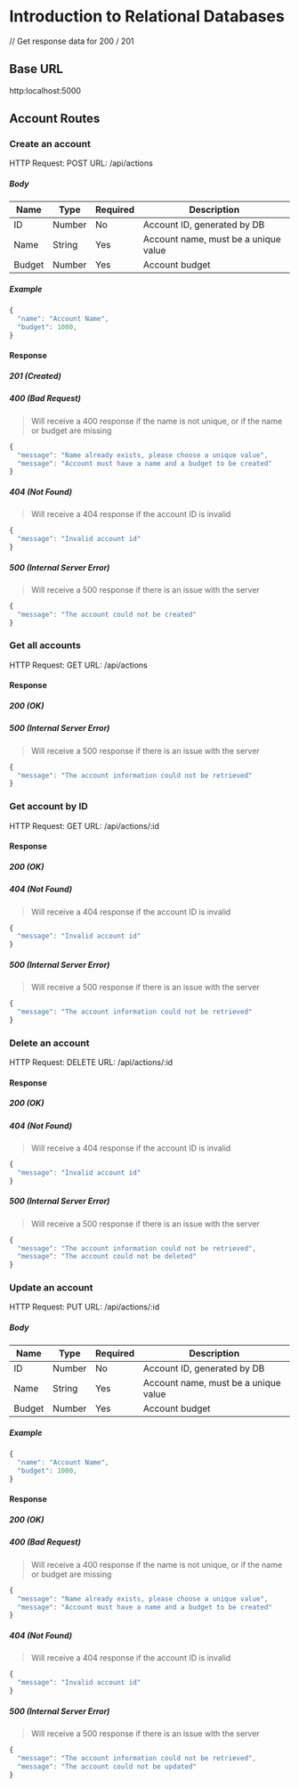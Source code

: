 # Introduction to Relational Databases

// Get response data for 200 / 201

## Base URL
http:localhost:5000

## Account Routes

### Create an account
HTTP Request: POST
URL: /api/actions

##### Body
| Name   | Type    | Required  | Description                           |
| ------ | ------- | --------- | ------------------------------------- |
| ID     | Number  | No        | Account ID, generated by DB           |
| Name   | String  | Yes       | Account name, must be a unique value  |
| Budget | Number  | Yes       | Account budget                        |

##### Example
```javascript
{
  "name": "Account Name",
  "budget": 1000,
}
```

#### Response

##### 201 (Created)

##### 400 (Bad Request)
> Will receive a 400 response if the name is not unique, or if the name or budget are missing
```javascript
{
  "message": "Name already exists, please choose a unique value",
  "message": "Account must have a name and a budget to be created"
}
```

##### 404 (Not Found)
> Will receive a 404 response if the account ID is invalid
```javascript
{
  "message": "Invalid account id"
}
```

##### 500 (Internal Server Error)
> Will receive a 500 response if there is an issue with the server
```javascript
{
  "message": "The account could not be created"
}
```

### Get all accounts
HTTP Request: GET
URL: /api/actions

#### Response

##### 200 (OK)

##### 500 (Internal Server Error)
> Will receive a 500 response if there is an issue with the server
```javascript
{
  "message": "The account information could not be retrieved"
}
```

### Get account by ID
HTTP Request: GET
URL: /api/actions/:id

#### Response

##### 200 (OK)

##### 404 (Not Found)
> Will receive a 404 response if the account ID is invalid
```javascript
{
  "message": "Invalid account id"
}
```

##### 500 (Internal Server Error)
> Will receive a 500 response if there is an issue with the server
```javascript
{
  "message": "The account information could not be retrieved"
}
```

### Delete an account
HTTP Request: DELETE
URL: /api/actions/:id

#### Response

##### 200 (OK)

##### 404 (Not Found)
> Will receive a 404 response if the account ID is invalid
```javascript
{
  "message": "Invalid account id"
}
```

##### 500 (Internal Server Error)
> Will receive a 500 response if there is an issue with the server
```javascript
{
  "message": "The account information could not be retrieved",
  "message": "The account could not be deleted"
}
```

### Update an account
HTTP Request: PUT
URL: /api/actions/:id

##### Body
| Name   | Type    | Required  | Description                           |
| ------ | ------- | --------- | ------------------------------------- |
| ID     | Number  | No        | Account ID, generated by DB           |
| Name   | String  | Yes       | Account name, must be a unique value  |
| Budget | Number  | Yes       | Account budget                        |

##### Example
```javascript
{
  "name": "Account Name",
  "budget": 1000,
}
```

#### Response

##### 200 (OK)

##### 400 (Bad Request)
> Will receive a 400 response if the name is not unique, or if the name or budget are missing
```javascript
{
  "message": "Name already exists, please choose a unique value",
  "message": "Account must have a name and a budget to be created"
}
```

##### 404 (Not Found)
> Will receive a 404 response if the account ID is invalid
```javascript
{
  "message": "Invalid account id"
}
```

##### 500 (Internal Server Error)
> Will receive a 500 response if there is an issue with the server
```javascript
{
  "message": "The account information could not be retrieved",
  "message": "The account could not be updated"
}
```